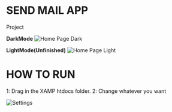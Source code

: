 # SEND MAIL APP

Project

**DarkMode**
![Home Page Dark](https://i.ibb.co/dm4g7HF/Home.png)

**LightMode(Unfinished)**
![Home Page Light](https://i.ibb.co/zbjWX0N/Home-Light.png)

# HOW TO RUN

1: Drag in the XAMP htdocs folder.
2: Change whatever you want

![Settings](https://i.ibb.co/7KNxYmT/Settings.png)

